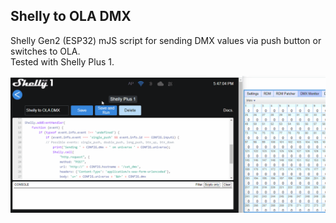 ## Shelly to OLA DMX
Shelly Gen2 (ESP32) mJS script for sending DMX values via push button or switches to OLA.  
Tested with Shelly Plus 1.   

![Shelly to OLA](https://github.com/gobo-ws/shelly-ola/blob/main/shelly-to-ola.gif?raw=true)

